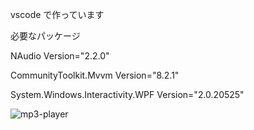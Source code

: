 vscode で作っています

必要なパッケージ

NAudio Version="2.2.0"

CommunityToolkit.Mvvm Version="8.2.1"

System.Windows.Interactivity.WPF Version="2.0.20525"

![mp3-player](https://github.com/K-Zenigata/MP3Player_WPF/assets/114846454/8711b0f0-ce72-4def-b112-cf21ceea9b6d)
